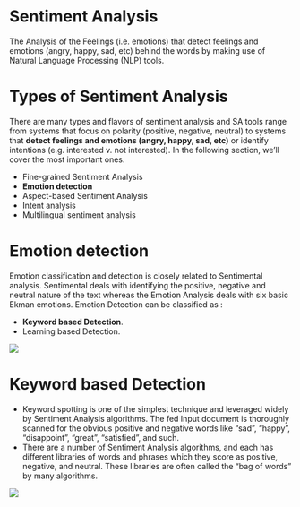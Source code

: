 # Sentiment Analysis
The Analysis of the Feelings (i.e. emotions) that detect feelings and emotions (angry, happy, sad, etc) behind the words by making use of Natural Language Processing (NLP) tools. 

# Types of Sentiment Analysis
There are many types and flavors of sentiment analysis and SA tools range from systems that focus on polarity (positive, negative, neutral) to systems that **detect feelings and emotions (angry, happy, sad, etc)** or identify intentions (e.g. interested v. not interested). In the following section, we’ll cover the most important ones.

  - Fine-grained Sentiment Analysis
  - **Emotion detection**
  - Aspect-based Sentiment Analysis
  - Intent analysis
  - Multilingual sentiment analysis
  
# Emotion detection
Emotion classification and detection is closely related to Sentimental analysis. Sentimental deals with identifying the positive, negative and neutral nature of the text whereas the Emotion Analysis deals with six basic Ekman emotions. Emotion Detection can be classified as :

 - **Keyword based Detection**.
 - Learning based Detection. 

<img src="https://user-images.githubusercontent.com/35526918/66912436-d9765800-f012-11e9-9f88-d8ba24da5831.png">

# Keyword based Detection

* Keyword spotting is one of the simplest technique and leveraged widely by Sentiment Analysis algorithms. The fed Input document is thoroughly scanned for the obvious positive and negative words like “sad”, “happy”, “disappoint”, “great”, “satisfied”, and such.
* There are a number of Sentiment Analysis algorithms, and each has different libraries of words and phrases which they score as positive, negative, and neutral. These libraries are often called the “bag of words” by many algorithms.

<img src="https://user-images.githubusercontent.com/35526918/66912696-599cbd80-f013-11e9-9dab-f78f995ef54b.png">

